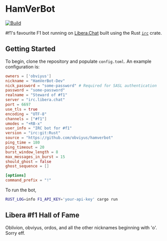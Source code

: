 # HamVerBot
[![Build](https://github.com/obviyus/hamverbot/actions/workflows/build.yml/badge.svg)](https://github.com/obviyus/hamverbot/actions/workflows/build.yml)

#f1's favourite F1 bot running on [Libera.Chat](https://libera.chat/) built using the Rust [`irc`](https://crates.io/crates/irc) crate.

## Getting Started
To begin, clone the repository and populate `config.toml`. An example configuration is:

```toml
owners = ['obviyus']
nickname = "HamVerBot-Dev"
nick_password = "some-password" # Required for SASL authentication
password = "some-password"
realname = "Steward of #f1"
server = "irc.libera.chat"
port = 6697
use_tls = true
encoding = "UTF-8"
channels = ["#f1"]
umodes = "+RB-x"
user_info = "IRC bot for #f1"
version = "irc:git:Rust"
source = "https://github.com/obviyus/hamverbot"
ping_time = 180
ping_timeout = 20
burst_window_length = 8
max_messages_in_burst = 15
should_ghost = false
ghost_sequence = []

[options]
command_prefix = "!"
```

To run the bot,
```bash
RUST_LOG=info F1_API_KEY='your-api-key' cargo run
```

## Libera #f1 Hall of Fame
Oblivion, obviyus, ordos, and all the other nicknames beginning with 'o'. Sorry eff.
